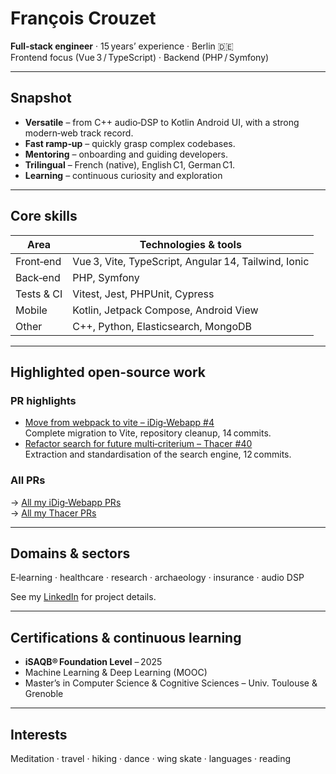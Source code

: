# François Crouzet

**Full‑stack engineer** · 15 years’ experience · Berlin 🇩🇪  
Frontend focus (Vue 3 / TypeScript) · Backend (PHP / Symfony)  

---

## Snapshot
- **Versatile** – from C++ audio‑DSP to Kotlin Android UI, with a strong modern‑web track record.  
- **Fast ramp‑up** – quickly grasp complex codebases.  
- **Mentoring** – onboarding and guiding developers.  
- **Trilingual** – French (native), English C1, German C1.
- **Learning** – continuous curiosity and exploration


---

## Core skills
| Area        | Technologies & tools                               |
|-------------|----------------------------------------------------|
| Front‑end   | Vue 3, Vite, TypeScript, Angular 14, Tailwind, Ionic |
| Back‑end    | PHP, Symfony                                       |
| Tests & CI  | Vitest, Jest, PHPUnit, Cypress     |
| Mobile      | Kotlin, Jetpack Compose, Android View              |
| Other       | C++, Python, Elasticsearch, MongoDB                |

---

## Highlighted open‑source work

### PR highlights  
- [Move from webpack to vite – iDig‑Webapp #4](https://github.com/esag-swiss/iDig-Webapp/pull/4)  
  Complete migration to Vite, repository cleanup, 14 commits.
- [Refactor search for future multi‑criterium – Thacer #40](https://github.com/archaiodata/thacer/pull/40)  
  Extraction and standardisation of the search engine, 12 commits.

### All PRs
→ [All my iDig‑Webapp PRs](https://github.com/esag-swiss/iDig-Webapp/pulls?q=is%3Apr+author%3Afrancoiscrouzet)  
→ [All my Thacer PRs](https://github.com/archaiodata/thacer/pulls?q=is%3Apr+author%3Afrancoiscrouzet)

---

## Domains & sectors
E‑learning · healthcare · research · archaeology · insurance · audio DSP

See my [LinkedIn](https://www.linkedin.com/in/francoiscrouzet) for project details.

---

## Certifications & continuous learning
- **iSAQB® Foundation Level** – 2025  
- Machine Learning & Deep Learning (MOOC)  
- Master’s in Computer Science & Cognitive Sciences – Univ. Toulouse & Grenoble

---

## Interests
Meditation · travel · hiking · dance · wing skate · languages · reading
